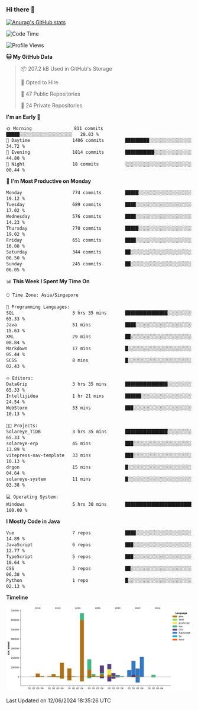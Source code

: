 ### Hi there 👋

[![Anurag's GitHub stats](https://github-readme-stats.vercel.app/api?username=xiumu2017&show_icons=true&theme=radical)](https://github.com/anuraghazra/github-readme-stats)

<!--
**xiumu2017/xiumu2017** is a ✨ _special_ ✨ repository because its `README.md` (this file) appears on your GitHub profile.

Here are some ideas to get you started:

- 🔭 I’m currently working on ...
- 🌱 I’m currently learning ...
- 👯 I’m looking to collaborate on ...
- 🤔 I’m looking for help with ...
- 💬 Ask me about ...
- 📫 How to reach me: ...
- 😄 Pronouns: ...
- ⚡ Fun fact: ...
-->

<!--START_SECTION:waka-->
![Code Time](http://img.shields.io/badge/Code%20Time-2%2C143%20hrs%2034%20mins-blue)

![Profile Views](http://img.shields.io/badge/Profile%20Views-0-blue)

**🐱 My GitHub Data** 

> 📦 207.2 kB Used in GitHub's Storage 
 > 
> 💼 Opted to Hire
 > 
> 📜 47 Public Repositories 
 > 
> 🔑 24 Private Repositories 
 > 
**I'm an Early 🐤** 

```text
🌞 Morning                811 commits         █████░░░░░░░░░░░░░░░░░░░░   20.03 % 
🌆 Daytime                1406 commits        █████████░░░░░░░░░░░░░░░░   34.72 % 
🌃 Evening                1814 commits        ███████████░░░░░░░░░░░░░░   44.80 % 
🌙 Night                  18 commits          ░░░░░░░░░░░░░░░░░░░░░░░░░   00.44 % 
```
📅 **I'm Most Productive on Monday** 

```text
Monday                   774 commits         █████░░░░░░░░░░░░░░░░░░░░   19.12 % 
Tuesday                  689 commits         ████░░░░░░░░░░░░░░░░░░░░░   17.02 % 
Wednesday                576 commits         ████░░░░░░░░░░░░░░░░░░░░░   14.23 % 
Thursday                 770 commits         █████░░░░░░░░░░░░░░░░░░░░   19.02 % 
Friday                   651 commits         ████░░░░░░░░░░░░░░░░░░░░░   16.08 % 
Saturday                 344 commits         ██░░░░░░░░░░░░░░░░░░░░░░░   08.50 % 
Sunday                   245 commits         ██░░░░░░░░░░░░░░░░░░░░░░░   06.05 % 
```


📊 **This Week I Spent My Time On** 

```text
🕑︎ Time Zone: Asia/Singapore

💬 Programming Languages: 
SQL                      3 hrs 35 mins       ████████████████░░░░░░░░░   65.33 % 
Java                     51 mins             ████░░░░░░░░░░░░░░░░░░░░░   15.63 % 
XML                      29 mins             ██░░░░░░░░░░░░░░░░░░░░░░░   08.84 % 
Markdown                 17 mins             █░░░░░░░░░░░░░░░░░░░░░░░░   05.44 % 
SCSS                     8 mins              █░░░░░░░░░░░░░░░░░░░░░░░░   02.43 % 

🔥 Editors: 
DataGrip                 3 hrs 35 mins       ████████████████░░░░░░░░░   65.33 % 
Intellijidea             1 hr 21 mins        ██████░░░░░░░░░░░░░░░░░░░   24.54 % 
WebStorm                 33 mins             ███░░░░░░░░░░░░░░░░░░░░░░   10.13 % 

🐱‍💻 Projects: 
Solareye_TiDB            3 hrs 35 mins       ████████████████░░░░░░░░░   65.33 % 
solareye-erp             45 mins             ███░░░░░░░░░░░░░░░░░░░░░░   13.89 % 
vitepress-nav-template   33 mins             ███░░░░░░░░░░░░░░░░░░░░░░   10.13 % 
drgon                    15 mins             █░░░░░░░░░░░░░░░░░░░░░░░░   04.64 % 
solareye-system          11 mins             █░░░░░░░░░░░░░░░░░░░░░░░░   03.38 % 

💻 Operating System: 
Windows                  5 hrs 30 mins       █████████████████████████   100.00 % 
```

**I Mostly Code in Java** 

```text
Vue                      7 repos             ████░░░░░░░░░░░░░░░░░░░░░   14.89 % 
JavaScript               6 repos             ███░░░░░░░░░░░░░░░░░░░░░░   12.77 % 
TypeScript               5 repos             ███░░░░░░░░░░░░░░░░░░░░░░   10.64 % 
CSS                      3 repos             ██░░░░░░░░░░░░░░░░░░░░░░░   06.38 % 
Python                   1 repo              █░░░░░░░░░░░░░░░░░░░░░░░░   02.13 % 
```



**Timeline**

![Lines of Code chart](https://raw.githubusercontent.com/xiumu2017/xiumu2017/main/assets/bar_graph.png)


 Last Updated on 12/06/2024 18:35:26 UTC
<!--END_SECTION:waka-->
